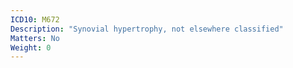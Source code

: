 ```yaml
---
ICD10: M672
Description: "Synovial hypertrophy, not elsewhere classified"
Matters: No
Weight: 0
---
```

